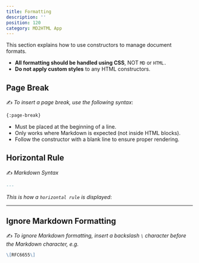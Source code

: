 ```yaml
---
title: Formatting
description: ''
position: 120
category: MD2HTML App
---
```

This section explains how to use constructors to manage document formats.

* **All formatting should be handled using CSS**, NOT `MD` or `HTML.`
* **Do not apply custom styles** to any HTML constructors.


## Page Break

✍️ *To insert a page break, use the following syntax*:

```md
{:page-break}
```

* Must be placed at the beginning of a line.
* Only works where Markdown is expected (not inside HTML blocks).
* Follow the constructor with a blank line to ensure proper rendering.

## Horizontal Rule

✍️ *Markdown Syntax*
```md
---
```
*This is how a `horizontal rule` is displayed*:

---

## Ignore Markdown Formatting

✍️ *To ignore Markdown formatting, insert a  backslash `\` character before the Markdown character, e.g.*

```md
\[RFC6655\]
```
